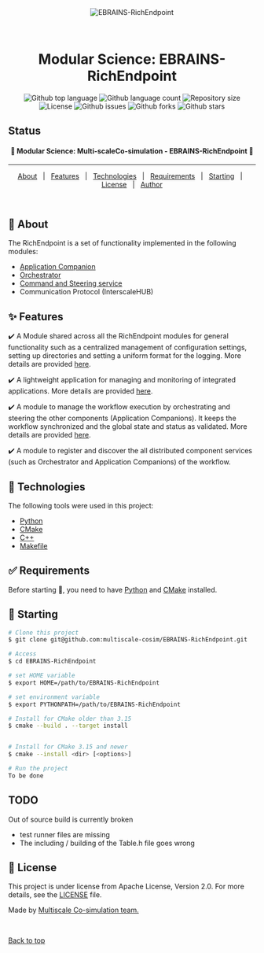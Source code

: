 <div align="center" id="top"> 
  <img src="../../../misc/logo.jpg" alt="EBRAINS-RichEndpoint" />

  &#xa0;

  <!-- <a href="git@github.com:multiscale-cosim/EBRAINS-RichEndpoint.git">Demo</a> -->
</div>

<h1 align="center">Modular Science: EBRAINS-RichEndpoint</h1>

<p align="center">
  <img alt="Github top language" src="https://img.shields.io/github/languages/top/multiscale-cosim/EBRAINS-RichEndpoint?color=56BEB8" />

  <img alt="Github language count" src="https://img.shields.io/github/languages/count/multiscale-cosim/EBRAINS-RichEndpoint?color=56BEB8" />

  <img alt="Repository size" src="https://img.shields.io/github/repo-size/multiscale-cosim/EBRAINS-RichEndpoint?color=56BEB8" />

  <img alt="License" src="https://img.shields.io/github/license/multiscale-cosim/EBRAINS-RichEndpoint?color=56BEB8" />

  <img alt="Github issues" src="https://img.shields.io/github/issues/multiscale-cosim/EBRAINS-RichEndpoint?color=56BEB8" />

  <img alt="Github forks" src="https://img.shields.io/github/forks/multiscale-cosim/EBRAINS-RichEndpoint?color=56BEB8" />

  <img alt="Github stars" src="https://img.shields.io/github/stars/multiscale-cosim/EBRAINS-RichEndpoint?color=56BEB8" />
</p>

## Status

<h4 align="center"> 
	🚧 Modular Science: Multi-scaleCo-simulation - EBRAINS-RichEndpoint 🚧
</h4> 

<hr>

<p align="center">
  <a href="#dart-about">About</a> &#xa0; | &#xa0; 
  <a href="#sparkles-features">Features</a> &#xa0; | &#xa0;
  <a href="#rocket-technologies">Technologies</a> &#xa0; | &#xa0;
  <a href="#white_check_mark-requirements">Requirements</a> &#xa0; | &#xa0;
  <a href="#checkered_flag-starting">Starting</a> &#xa0; | &#xa0;
  <a href="#memo-license">License</a> &#xa0; | &#xa0;
  <a href="https://github.com/multiscale-cosim" target="_blank">Author</a>
</p>

<br>

## :dart: About ##

The RichEndpoint is a set of functionality implemented in the following modules:

* <a href="/python/Application_Companion"> Application Companion </a>
* <a href="/python/Orchestrator"> Orchestrator </a>
* <a href="/python/Orchestrator/command_steering_service.py"> Command and Steering service </a>
* Communication Protocol (InterscaleHUB)

## :sparkles: Features ##

:heavy_check_mark: A Module shared across all the RichEndpoint modules for general functionality such as a centralized management of configuration settings, setting up directories and setting a uniform format for the logging. More details are provided <a href="/python/configuration_manager"> here</a>.

:heavy_check_mark: A lightweight application for managing and monitoring of integrated applications. More details are provided <a href="/python/Application_Companion"> here</a>.

:heavy_check_mark: A module to manage the workflow execution by orchestrating and steering the other components (Application Companions). It keeps the workflow synchronized and the global state and status as validated. More details are provided <a href="/python/Orchestrator"> here</a>.

:heavy_check_mark: A module to register and discover the all distributed component services (such as Orchestrator and Application Companions) of the workflow.

## :rocket: Technologies ##

The following tools were used in this project:

- [Python](https://www.python.org/)
- [CMake](https://cmake.org/)
- [C++](https://isocpp.org/)
- [Makefile](https://www.gnu.org/software/make/manual/make.html)

## :white_check_mark: Requirements ##

Before starting :checkered_flag:, you need to have [Python](https://www.python.org/) and [CMake](https://cmake.org/) installed.

## :checkered_flag: Starting ##

```bash
# Clone this project
$ git clone git@github.com:multiscale-cosim/EBRAINS-RichEndpoint.git

# Access
$ cd EBRAINS-RichEndpoint

# set HOME variable
$ export HOME=/path/to/EBRAINS-RichEndpoint

# set environment variable
$ export PYTHONPATH=/path/to/EBRAINS-RichEndpoint

# Install for CMake older than 3.15
$ cmake --build . --target install


# Install for CMake 3.15 and newer
$ cmake --install <dir> [<options>]

# Run the project
To be done

```

## TODO

Out of source build is currently broken
 - test runner files are missing
 - The including / building of the Table.h file goes wrong

## :memo: License ##

This project is under license from Apache License, Version 2.0. For more details, see the [LICENSE](LICENSE) file.


Made by <a href="https://github.com/multiscale-cosim" target="_blank">Multiscale Co-simulation team.</a>

&#xa0;

<a href="#top">Back to top</a>